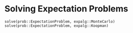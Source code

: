 # Solving Expectation Problems

```@docs
solve(prob::ExpectationProblem, expalg::MonteCarlo)
solve(prob::ExpectationProblem, expalg::Koopman)
```
